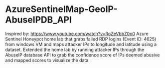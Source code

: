 # AzureSentinelMap-GeoIP-AbuseIPDB_API
Inspired by: https://www.youtube.com/watch?v=RoZeVbbZ0o0
Azure Sentinel Honeypot home lab that grabs failed RDP logins (Event ID: 4625) from windows VM and maps attacker IPs to longitude and latitude using a dataset. Extended the home lab by running attacker IPs through the AbuseIP database API to grab the confidence score of IPs deemed abusive and mapped scores to visualize the data.
